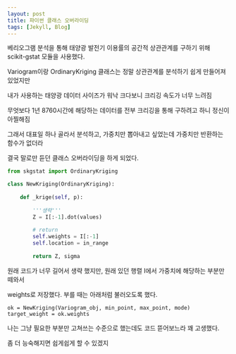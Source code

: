 ```yaml
---
layout: post
title: 파이썬 클래스 오버라이딩
tags: [Jekyll, Blog]
---
```


베리오그램 분석을 통해 태양광 발전기 이용률의 공간적 상관관계를 구하기 위해 scikit-gstat 모듈을 사용했다.

Variogram이랑 OrdinaryKriging 클래스는 정말 상관관계를 분석하기 쉽게 만들어져있었지만

내가 사용하는 태양광 데이터 사이즈가 워낙 크다보니 크리깅 속도가 너무 느려짐

무엇보다 1년 8760시간에 해당하는 데이터를 전부 크리깅을 통해 구하려고 하니 정신이 아찔해짐

그래서 대표일 하나 골라서 분석하고, 가중치만 뽑아내고 싶었는데 가중치만 반환하는 함수가 없더라

결국 말로만 듣던 클래스 오버라이딩을 하게 되었다.

```python
from skgstat import OrdinaryKriging

class NewKriging(OrdinaryKriging):
    
    def _krige(self, p):
    
        '''생략'''
        Z = I[:-1].dot(values)
        
        # return
        self.weights = I[:-1]
        self.location = in_range
        
        return Z, sigma     
```

원래 코드가 너무 길어서 생략 했지만, 원래 있던 행렬 I에서 가중치에 해당하는 부분만 떼와서

weights로 저장했다. 부를 때는 아래처럼 불러오도록 했다.

<pre>
<code>ok = NewKriging(Variogram_obj, min_point, max_point, mode)
target_weight = ok.weights </code>
</pre>

나는 그냥 필요한 부분만 고쳐쓰는 수준으로 했는데도 코드 뜯어보느라 꽤 고생했다.

좀 더 능숙해지면 쉽게쉽게 할 수 있겠지